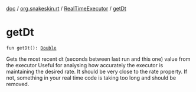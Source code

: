 [doc](../../index.md) / [org.snakeskin.rt](../index.md) / [RealTimeExecutor](index.md) / [getDt](./get-dt.md)

# getDt

`fun getDt(): `[`Double`](https://kotlinlang.org/api/latest/jvm/stdlib/kotlin/-double/index.html)

Gets the most recent dt (seconds between last run and this one) value from the executor
Useful for analysing how accurately the executor is maintaining the desired rate.  It should be
very close to the rate property.  If not, something in your real time code is taking too long and should be removed.

